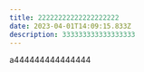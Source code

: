 ```yaml
---
title: 22222222222222222222
date: 2023-04-01T14:09:15.833Z
description: 333333333333333333
---
```

a﻿444444444444444
